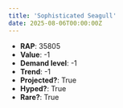 ```yaml
---
title: 'Sophisticated Seagull'
date: 2025-08-06T00:00:00Z
---
```

- **RAP**: 35805
- **Value**: -1
- **Demand level**: -1
- **Trend**: -1
- **Projected?**: True
- **Hyped?**: True
- **Rare?**: True
